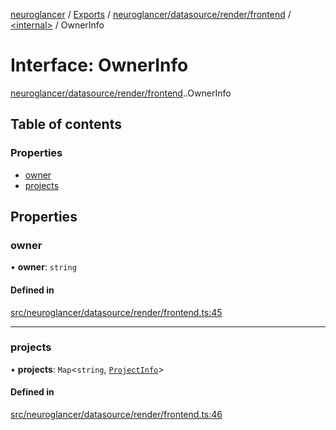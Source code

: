 [neuroglancer](../README.md) / [Exports](../modules.md) / [neuroglancer/datasource/render/frontend](../modules/neuroglancer_datasource_render_frontend.md) / [<internal\>](../modules/neuroglancer_datasource_render_frontend._internal_.md) / OwnerInfo

# Interface: OwnerInfo

[neuroglancer/datasource/render/frontend](../modules/neuroglancer_datasource_render_frontend.md).[<internal>](../modules/neuroglancer_datasource_render_frontend._internal_.md).OwnerInfo

## Table of contents

### Properties

- [owner](neuroglancer_datasource_render_frontend._internal_.OwnerInfo.md#owner)
- [projects](neuroglancer_datasource_render_frontend._internal_.OwnerInfo.md#projects)

## Properties

### owner

• **owner**: `string`

#### Defined in

[src/neuroglancer/datasource/render/frontend.ts:45](https://github.com/ActiveBrainAtlas2/neuroglancer/blob/034b457d/src/neuroglancer/datasource/render/frontend.ts#L45)

___

### projects

• **projects**: `Map`<`string`, [`ProjectInfo`](neuroglancer_datasource_render_frontend._internal_.ProjectInfo.md)\>

#### Defined in

[src/neuroglancer/datasource/render/frontend.ts:46](https://github.com/ActiveBrainAtlas2/neuroglancer/blob/034b457d/src/neuroglancer/datasource/render/frontend.ts#L46)
